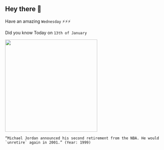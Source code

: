 ## Hey there 👋
Have an amazing `Wednesday` ⚡⚡⚡

Did you know Today on `13th of January`
 
 [<img src="https://i.ytimg.com/vi/9MZqPZpWBYI/hqdefault.jpg" width="300" />](http://nba.com/history/top-moments/2001-jordan-return-wizards) 
 ```
“Michael Jordan announced his second retirement from the NBA. He would `unretire` again in 2001.” (Year: 1999)
```
